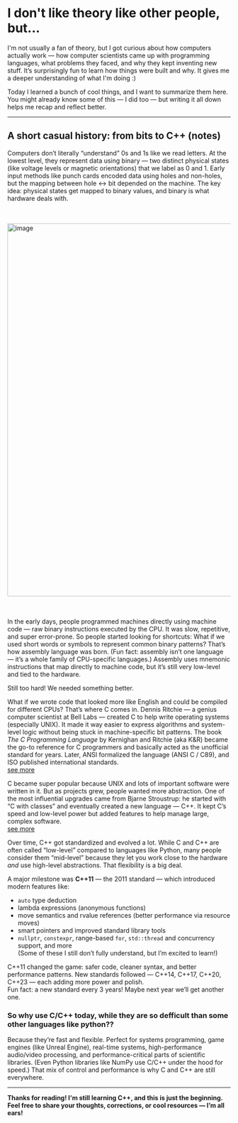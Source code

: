 # I don't like theory like other people, but...

I'm not usually a fan of theory, but I got curious about how computers actually work — how computer scientists came up with programming languages, what problems they faced, and why they kept inventing new stuff. It’s surprisingly fun to learn how things were built and why. It gives me a deeper understanding of what I'm doing :)

Today I learned a bunch of cool things, and I want to summarize them here. You might already know some of this — I did too — but writing it all down helps me recap and reflect better.

---

## A short casual history: from bits to C++ (notes)

Computers don’t literally “understand” 0s and 1s like we read letters. At the lowest level, they represent data using binary — two distinct physical states (like voltage levels or magnetic orientations) that we label as 0 and 1. Early input methods like punch cards encoded data using holes and non-holes, but the mapping between hole ↔ bit depended on the machine. The key idea: physical states get mapped to binary values, and binary is what hardware deals with.

</br></br><img width="1920" height="840" alt="image" src="https://github.com/user-attachments/assets/4f537c1f-d614-4a78-a26c-32e15bf870f3" /></br></br></br>

In the early days, people programmed machines directly using machine code — raw binary instructions executed by the CPU. It was slow, repetitive, and super error-prone. So people started looking for shortcuts: What if we used short words or symbols to represent common binary patterns? That’s how assembly language was born. (Fun fact: assembly isn’t one language — it’s a whole family of CPU-specific languages.) Assembly uses mnemonic instructions that map directly to machine code, but it’s still very low-level and tied to the hardware.

Still too hard! We needed something better.

What if we wrote code that looked more like English and could be compiled for different CPUs? That’s where C comes in. Dennis Ritchie — a genius computer scientist at Bell Labs — created C to help write operating systems (especially UNIX). It made it way easier to express algorithms and system-level logic without being stuck in machine-specific bit patterns. The book *The C Programming Language* by Kernighan and Ritchie (aka K&R) became the go-to reference for C programmers and basically acted as the unofficial standard for years. Later, ANSI formalized the language (ANSI C / C89), and ISO published international standards.  
[see more](https://en.wikipedia.org/wiki/ANSI_C)

C became super popular because UNIX and lots of important software were written in it. But as projects grew, people wanted more abstraction. One of the most influential upgrades came from Bjarne Stroustrup: he started with “C with classes” and eventually created a new language — C++. It kept C’s speed and low-level power but added features to help manage large, complex software.  
[see more](https://en.wikipedia.org/wiki/C%2B%2B)

Over time, C++ got standardized and evolved a lot. While C and C++ are often called “low-level” compared to languages like Python, many people consider them “mid-level” because they let you work close to the hardware *and* use high-level abstractions. That flexibility is a big deal.

A major milestone was **C++11** — the 2011 standard — which introduced modern features like:

- `auto` type deduction  
- lambda expressions (anonymous functions)  
- move semantics and rvalue references (better performance via resource moves)  
- smart pointers and improved standard library tools  
- `nullptr`, `constexpr`, range-based `for`, `std::thread` and concurrency support, and more  
(Some of these I still don’t fully understand, but I’m excited to learn!)

C++11 changed the game: safer code, cleaner syntax, and better performance patterns. New standards followed — C++14, C++17, C++20, C++23 — each adding more power and polish.  
Fun fact: a new standard every 3 years! Maybe next year we’ll get another one.

### So why use C/C++ today, while they are so defficult than some other languages like python??

Because they’re fast and flexible. Perfect for systems programming, game engines (like Unreal Engine), real-time systems, high-performance audio/video processing, and performance-critical parts of scientific libraries. (Even Python libraries like NumPy use C/C++ under the hood for speed.) That mix of control and performance is why C and C++ are still everywhere.

---

**Thanks for reading! I'm still learning C++, and this is just the beginning. Feel free to share your thoughts, corrections, or cool resources — I’m all ears!**
